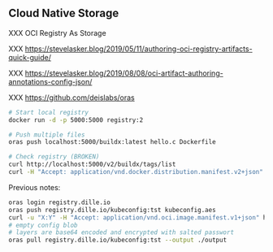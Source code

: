 ## Cloud Native Storage

XXX OCI Registry As Storage

XXX https://stevelasker.blog/2019/05/11/authoring-oci-registry-artifacts-quick-guide/

XXX https://stevelasker.blog/2019/08/08/oci-artifact-authoring-annotations-config-json/

XXX https://github.com/deislabs/oras

```bash
# Start local registry
docker run -d -p 5000:5000 registry:2

# Push multiple files
oras push localhost:5000/buildx:latest hello.c Dockerfile

# Check registry (BROKEN)
curl http://localhost:5000/v2/buildx/tags/list
curl -H "Accept: application/vnd.docker.distribution.manifest.v2+json" http://localhost:5000/v2/buildx/manifests/latest
```

Previous notes:

```bash
oras login registry.dille.io
oras push registry.dille.io/kubeconfig:tst kubeconfig.aes
curl -u "X:Y" -H "Accept: application/vnd.oci.image.manifest.v1+json" https://registry.dille.io/v2/kubeconfig/manifests/tst | jq
# empty config blob
# layers are base64 encoded and encrypted with salted passwort
oras pull registry.dille.io/kubeconfig:tst --output ./output
```